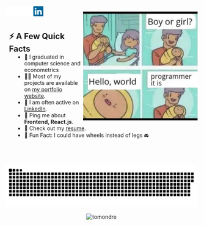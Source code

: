
<a href="https://www.linkedin.com/in/dawid-piech-2a2999159/">
  <img align="left" alt="Dawid Piech LinkedIn" width="100px" src="./linkedin.svg" />
</a>

<div align="left">
  <img width="300px" align="right" src="./meme.jpg" />
  <ul style="padding: 50px">
    <h2 style="margin: 0 0 0 -40px;">⚡️ A Few Quick Facts</h2>
    <li>🧐 I graduated in computer science and econometrics</li>
    <li>👨‍💻 Most of my projects are available on <a href="https://piech.it/">my portfolio website</a>.</li>
    <li>📝 I am often active on <a href="https://www.linkedin.com/in/dawid-piech-2a2999159/">LinkedIn</a>.</li>
    <li>💬 Ping me about <strong>Frontend, React.js</strong>.</li>
    <li>📙 Check out my <a href="https://piech.it/static/media/CV.7e027fc792a8a0b792bd.pdf">resume</a>.</li>
    <li>🎉 Fun Fact: I could have wheels instead of legs 🚘</li>
  </ul>
  
</div>



<p align="center"> <img src="./contributions.svg" alt="dawidpiech" />

<p align="center"> <img src="https://github-readme-stats.vercel.app/api?username=dawidpiech&show_icons=true&theme=tokyonight" alt="tomondre" />